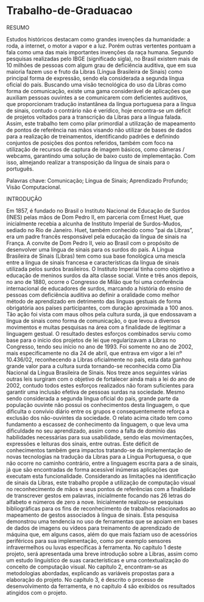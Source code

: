 # Trabalho-de-Graduacao

RESUMO

Estudos históricos destacam como grandes invenções da humanidade: a roda, a internet, o motor a vapor e a luz. Porém outras vertentes pontuam a fala como uma das mais importantes invenções da raça humana. Segundo pesquisas realizadas pelo IBGE (significado sigla), no Brasil existem mais de 10 milhões de pessoas com algum grau de deficiência auditiva, que em sua maioria fazem uso e fruto da Libras (Língua Brasileira de Sinais) como principal forma de expressão, sendo ela considerada a segunda língua oficial do país. Buscando uma visão tecnológica do uso da Libras como forma de comunicação, existe uma gama considerável de aplicações que auxiliam pessoas ouvintes a se comunicarem com deficientes auditivos, que proporcionam tradução instantânea da língua portuguesa para a língua de sinais, contudo o contrário não é verídico, hoje encontra-se um déficit de projetos voltados para a transcrição da Libras para a língua falada.
Assim, este trabalho tem como pilar primordial a utilização de mapeamento de pontos de referência nas mãos visando não utilizar de bases de dados para a realização de treinamentos, identificando padrões e definindo conjuntos de posições dos pontos referidos, também com foco na utilização de recursos de captura de imagem básicos, como câmeras / webcams, garantindo uma solução de baixo custo de implementação. Com isso, almejando realizar a transposição da língua de sinais para o português.

Palavras chave: Comunicação; Língua de Sinais; Aprendizado Profundo; Visão Computacional.


INTRODUÇÃO


Em 1857, é fundado no Brasil o Instituto Nacional de Educação de Surdos (INES) pelas mãos de Dom Pedro II, em parceria com Ernest Huet, que inicialmente recebia a alcunha de Instituto Imperial de Surdos-Mudos, sediado no Rio de Janeiro. Huet, também conhecido como “pai da Libras”, era um padre francês responsável pela educação da língua de sinais na França. A convite de Dom Pedro II, veio ao Brasil com o propósito de desenvolver uma língua de sinais para os surdos do país. A Língua Brasileira de Sinais (Libras) tem como sua base fonológica uma mescla entre a língua de sinais francesa e características da língua de sinais utilizada pelos surdos brasileiros. O Instituto Imperial tinha como objetivo a educação de meninos surdos da alta classe social.
Vinte e três anos depois, no ano de 1880, ocorre o Congresso de Milão que foi uma conferência internacional de educadores de surdos, marcando a história do ensino de pessoas com deficiência auditiva ao definir a oralidade como melhor método de aprendizado em detrimento das línguas gestuais de forma obrigatória aos países participantes, com duração aproximada a 100 anos. Tão ação foi vista com maus olhos pela cultura surda, já que endossavam a língua de sinais como forma de comunicação, o que levou a diversos movimentos e muitas pesquisas na área com a finalidade de legitimar a linguagem gestual.
O resultado destes esforços combinados serviu como base para o início dos projetos de lei que regularizavam a Libras no Congresso, tendo seu início no ano de 1993. Foi somente no ano de 2002, mais especificamente no dia 24 de abril, que entrava em vigor a lei nº 10.436/02, reconhecendo a Libras oficialmente no país, esta data ganhou grande valor para a cultura surda tornando-se reconhecida como Dia Nacional da Língua Brasileira de Sinais.
	Nos treze anos seguintes várias outras leis surgiram com o objetivo de fortalecer ainda mais a lei do ano de 2002, contudo todos estes esforços realizados não foram suficientes para garantir uma inclusão efetiva de pessoas surdas na sociedade. Mesmo sendo considerada a segunda língua oficial do país, grande parte da população ouvinte não possui os conhecimentos desta linguagem, o que dificulta o convívio diário entre os grupos e consequentemente reforça a exclusão dos não-ouvintes da sociedade.
	O relato acima citado tem como fundamento a escassez de conhecimento da linguagem, o que leva uma dificuldade no seu aprendizado, assim como a falta de domínio das habilidades necessárias para sua usabilidade, sendo elas movimentações, expressões e leituras dos sinais, entre outras. Este déficit de conhecimentos também gera impactos tratando-se da implementação de novas tecnologias na tradução da Libras para a Língua Portuguesa, o que não ocorre no caminho contrário, entre a linguagem escrita para a de sinais, já que são encontradas de forma acessível inúmeras aplicações que executam esta funcionalidade.
	Considerando as limitações na identificação de sinais da Libras, este trabalho propõe a utilização de computação visual no reconhecimento de mãos e seus pontos de referências com a finalidade de transcrever gestos em palavras, inicialmente focando nas 26 letras do alfabeto e números de zero a nove.
	Inicialmente realizou-se pesquisas bibliográficas para os fins de reconhecimento de trabalhos relacionados ao mapeamento de gestos associados à língua de sinais. Esta pesquisa demonstrou uma tendencia no uso de ferramentas que se apoiam em bases de dados de imagens ou vídeos para treinamento de aprendizado de máquina que, em alguns casos, além do que mais faziam uso de acessórios periféricos para sua implementação, como por exemplo sensores infravermelhos ou luvas específicas à ferramenta.
	No capítulo 1 deste projeto, será apresentada uma breve introdução sobre a Libras, assim como um estudo linguístico de suas características e uma contextualização do conceito de computação visual. No capítulo 2, encontram-se as metodologias abordadas, explicando as variáveis propostas para a elaboração do projeto. No capítulo 3, é descrito o processo de desenvolvimento da ferramenta, e no capítulo 4 são exibidos os resultados atingidos com o projeto.
